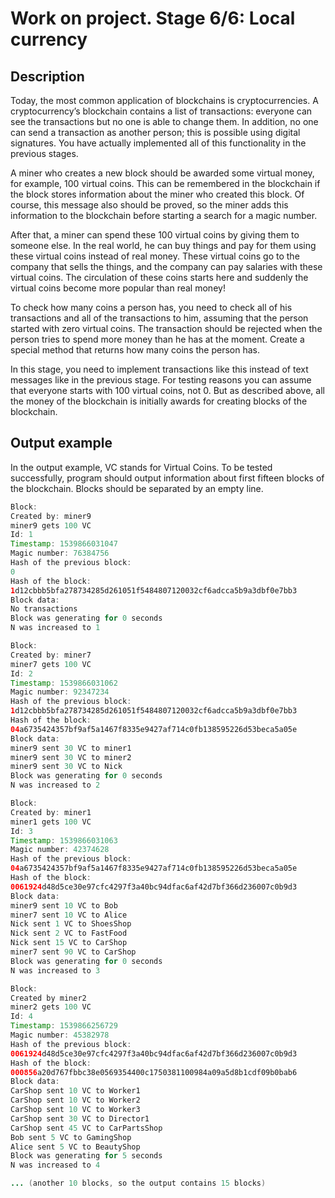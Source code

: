 # Work on project. Stage 6/6: Local currency

## Description

Today, the most common application of blockchains is cryptocurrencies. A cryptocurrency’s blockchain contains a list of transactions: everyone can see the transactions but no one is able to change them. In addition, no one can send a transaction as another person; this is possible using digital signatures. You have actually implemented all of this functionality in the previous stages.

A miner who creates a new block should be awarded some virtual money, for example, 100 virtual coins. This can be remembered in the blockchain if the block stores information about the miner who created this block. Of course, this message also should be proved, so the miner adds this information to the blockchain before starting a search for a magic number.

After that, a miner can spend these 100 virtual coins by giving them to someone else. In the real world, he can buy things and pay for them using these virtual coins instead of real money. These virtual coins go to the company that sells the things, and the company can pay salaries with these virtual coins. The circulation of these coins starts here and suddenly the virtual coins become more popular than real money!

To check how many coins a person has, you need to check all of his transactions and all of the transactions to him, assuming that the person started with zero virtual coins. The transaction should be rejected when the person tries to spend more money than he has at the moment. Create a special method that returns how many coins the person has.

In this stage, you need to implement transactions like this instead of text messages like in the previous stage. For testing reasons you can assume that everyone starts with 100 virtual coins, not 0. But as described above, all the money of the blockchain is initially awards for creating blocks of the blockchain.

## Output example

In the output example, VC stands for Virtual Coins. To be tested successfully, program should output information about first fifteen blocks of the blockchain. Blocks should be separated by an empty line.

```java
Block:
Created by: miner9
miner9 gets 100 VC
Id: 1
Timestamp: 1539866031047
Magic number: 76384756
Hash of the previous block:
0
Hash of the block:
1d12cbbb5bfa278734285d261051f5484807120032cf6adcca5b9a3dbf0e7bb3
Block data:
No transactions
Block was generating for 0 seconds
N was increased to 1

Block:
Created by: miner7
miner7 gets 100 VC
Id: 2
Timestamp: 1539866031062
Magic number: 92347234
Hash of the previous block:
1d12cbbb5bfa278734285d261051f5484807120032cf6adcca5b9a3dbf0e7bb3
Hash of the block:
04a6735424357bf9af5a1467f8335e9427af714c0fb138595226d53beca5a05e
Block data:
miner9 sent 30 VC to miner1
miner9 sent 30 VC to miner2
miner9 sent 30 VC to Nick
Block was generating for 0 seconds
N was increased to 2

Block:
Created by: miner1
miner1 gets 100 VC
Id: 3
Timestamp: 1539866031063
Magic number: 42374628
Hash of the previous block:
04a6735424357bf9af5a1467f8335e9427af714c0fb138595226d53beca5a05e
Hash of the block:
0061924d48d5ce30e97cfc4297f3a40bc94dfac6af42d7bf366d236007c0b9d3
Block data:
miner9 sent 10 VC to Bob
miner7 sent 10 VC to Alice
Nick sent 1 VC to ShoesShop
Nick sent 2 VC to FastFood
Nick sent 15 VC to CarShop
miner7 sent 90 VC to CarShop
Block was generating for 0 seconds
N was increased to 3

Block:
Created by miner2
miner2 gets 100 VC
Id: 4
Timestamp: 1539866256729
Magic number: 45382978
Hash of the previous block:
0061924d48d5ce30e97cfc4297f3a40bc94dfac6af42d7bf366d236007c0b9d3
Hash of the block:
000856a20d767fbbc38e0569354400c1750381100984a09a5d8b1cdf09b0bab6
Block data:
CarShop sent 10 VC to Worker1
CarShop sent 10 VC to Worker2
CarShop sent 10 VC to Worker3
CarShop sent 30 VC to Director1
CarShop sent 45 VC to CarPartsShop
Bob sent 5 VC to GamingShop
Alice sent 5 VC to BeautyShop
Block was generating for 5 seconds
N was increased to 4

... (another 10 blocks, so the output contains 15 blocks)
```

